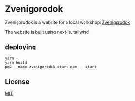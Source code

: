 # Zvenigorodok

Zvenigorodok is a website for a local workshop: [Zvenigorodok](https://zvenigorodok.ru)

The website is built using [next-js](https://nextjs.org/), [tailwind](https://tailwindcss.com)

## deploying

```
yarn
yarn build
pm2 --name zvenigorodok start npm -- start
```

## License

[MIT](https://choosealicense.com/licenses/mit/)
